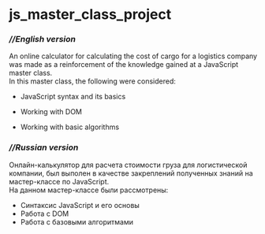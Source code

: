 # js_master_class_project
### *//English version*
An online calculator for calculating the cost of cargo for a logistics company was made as a reinforcement of the knowledge gained at a JavaScript master class.\
In this master class, the following were considered:

- JavaScript syntax and its basics

- Working with DOM

- Working with basic algorithms
### *//Russian version*
Онлайн-калькулятор для расчета стоимости груза для логистической компании, был выполен в качестве закреплений полученных знаний на мастер-классе по JavaScript.\
На данном мастер-классе были рассмотрены:
- Синтаксис JavaScript и его основы
- Работа с DOM
- Работа с базовыми алгоритмами

